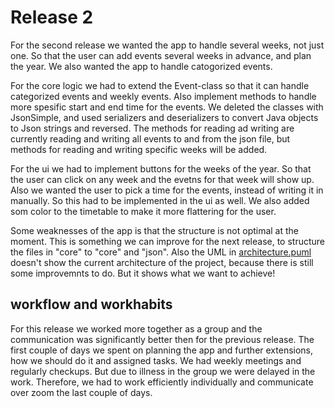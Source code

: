 # Release 2
For the second release we wanted the app to handle several weeks, not just one. So that the user can add events several weeks in advance, and plan the year. We also wanted the app to handle catogorized events.

For the core logic we had to extend the Event-class so that it can handle categorized events and weekly events. Also implement methods to handle more spesific start and end time for the events. We deleted the classes with JsonSimple, and used serializers and deserializers to convert Java objects to Json strings and reversed. The methods for reading ad writing are currently reading and writing all events to and from the json file, but methods for reading and writing specific weeks will be added. 

For the ui we had to implement buttons for the weeks of the year. So that the user can click on any week and the evetns for that week will show up. Also we wanted the user to pick a time for the events, instead of writing it in manually. So this had to be implemented in the ui as well. We also added som color to the timetable to make it more flattering for the user.

Some weaknesses of the app is that the structure is not optimal at the moment. This is something we can improve for the next release, to structure the files in "core" to "core" and "json". 
Also the UML in [architecture.puml](timetable/architecture.puml) doesn't show the current architecture of the project, because there is still some improvemnts to do. But it shows what we want to achieve!

## workflow and workhabits
For this release we worked more together as a group and the communication was significantly better then for the previous release. The first couple of days we spent on planning the app and further extensions, how we should do it and assigned tasks. We had weekly meetings and regularly checkups. But due to illness in the group we were delayed in the work. Therefore, we had to work efficiently individually and communicate over zoom the last couple of days. 